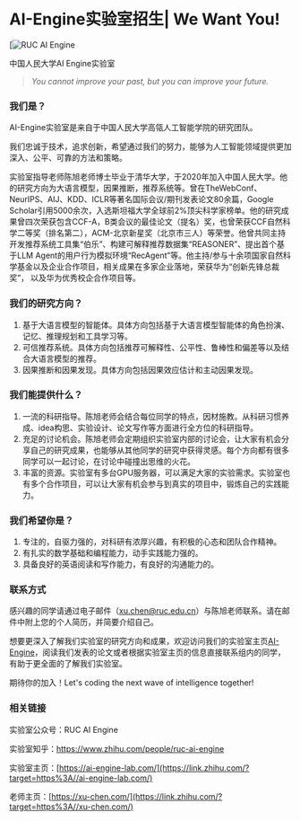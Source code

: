 # AI-Engine实验室招生| We Want You!

[![RUC AI Engine](https://pica.zhimg.com/v2-b7da62c5326829f4c7c864388683b530_l.jpg?source=172ae18b)

中国人民大学AI Engine实验室

> *You cannot improve your past, but you can improve your future.*

### 我们是？

AI-Engine实验室是来自于中国人民大学高瓴人工智能学院的研究团队。

我们忠诚于技术，追求创新，希望通过我们的努力，能够为人工智能领域提供更加深入、公平、可靠的方法和策略。

实验室指导老师陈旭老师博士毕业于清华大学，于2020年加入中国人民大学。他的研究方向为大语言模型，因果推断，推荐系统等。曾在TheWebConf、NeurIPS、AIJ、KDD、ICLR等著名国际会议/期刊发表论文80余篇，Google Scholar引用5000余次，入选斯坦福大学全球前2%顶尖科学家榜单。他的研究成果曾四次荣获包含CCF-A，B类会议的最佳论文（提名）奖，也曾荣获CCF自然科学二等奖（排名第二），ACM-北京新星奖（北京市三人）等荣誉。他曾共同主持开发推荐系统工具集“伯乐”、构建可解释推荐数据集“REASONER”、提出首个基于LLM Agent的用户行为模拟环境“RecAgent”等。他主持/参与十余项国家自然科学基金以及企业合作项目，相关成果在多家企业落地，荣获华为“创新先锋总裁奖”， 以及华为优秀校企合作项目等。

### 我们的研究方向？

1. 基于大语言模型的智能体。具体方向包括基于大语言模型智能体的角色扮演、记忆、推理规划和工具学习等。
2. 可信推荐系统。具体方向包括推荐可解释性、公平性、鲁棒性和偏差等以及结合大语言模型的推荐。
3. 因果推断和因果发现。具体方向包括因果效应估计和主动因果发现。

### 我们能提供什么？

1. 一流的科研指导。陈旭老师会结合每位同学的特点，因材施教。从科研习惯养成、idea构思、实验设计、论文写作等方面进行全方位的科研指导。
2. 充足的讨论机会。陈旭老师会定期组织实验室内部的讨论会，让大家有机会分享自己的研究成果，也能够从其他同学的研究中获得灵感。每个方向都有很多同学可以一起讨论，在讨论中碰撞出思维的火花。
3. 丰富的资源。实验室有多台GPU服务器，可以满足大家的实验需求。实验室也有多个合作项目，可以让大家有机会参与到真实的项目中，锻炼自己的实践能力。

### 我们希望你是？

1. 专注的，自驱力强的，对科研有浓厚兴趣，有积极的心态和团队合作精神。
2. 有扎实的数学基础和编程能力，动手实践能力强的。
3. 具备良好的英语阅读和写作能力，有良好的沟通能力的。

### 联系方式

感兴趣的同学请通过电子邮件（[xu.chen@ruc.edu.cn](mailto:xu.chen@ruc.edu.cn)）与陈旭老师联系。请在邮件中附上您的个人简历，并简要介绍自己。

想要更深入了解我们实验室的研究方向和成果，欢迎访问我们的实验室主页[AI-Engine](https://link.zhihu.com/?target=https%3A//www.ai-engine-lab.com/)，阅读我们发表的论文或者根据实验室主页的信息直接联系组内的同学，有助于更全面的了解我们实验室。

期待你的加入！Let's coding the next wave of intelligence together!

### 相关链接

实验室公众号：RUC AI Engine

实验室知乎：https://www.zhihu.com/people/ruc-ai-engine

实验室主页：[https://ai-engine-lab.com/](https://link.zhihu.com/?target=https%3A//ai-engine-lab.com/)

老师主页：[https://xu-chen.com/](https://link.zhihu.com/?target=https%3A//xu-chen.com/)
